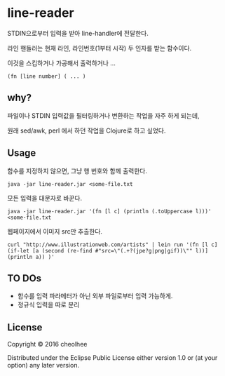 # line-reader

STDIN으로부터 입력을 받아 line-handler에 전달한다.

라인 핸들러는 현재 라인, 라인번호(1부터 시작) 두 인자를 받는 함수이다.

이것을 스킵하거나 가공해서 출력하거나 ... 

```
(fn [line number] ( ... )
```
## why?

파일이나 STDIN 입력값을 필터링하거나 변환하는 작업을 자주 하게 되는데, 

원래 sed/awk, perl 에서 하던 작업을 Clojure로 하고 싶었다.

## Usage

함수를 지정하지 않으면, 그냥 행 번호와 함께 출력한다.
```
java -jar line-reader.jar <some-file.txt
```

 모든 입력을 대문자로 바꾼다.
```
java -jar line-reader.jar '(fn [l c] (println (.toUppercase l)))' <some-file.txt
```

 웹페이지에서 이미지 src만 추출한다.
```
curl "http://www.illustrationweb.com/artists" | lein run '(fn [l c] (if-let [a (second (re-find #"src=\"(.+?(jpe?g|png|gif))\"" l))] (println a)) )'
```

## TO DOs

- 함수를 입력 파라메터가 아닌 외부 파일로부터 입력 가능하게.
- 정규식 입력을 따로 분리




## License

Copyright © 2016 cheolhee

Distributed under the Eclipse Public License either version 1.0 or (at
your option) any later version.
